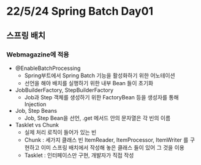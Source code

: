 # 22/5/24 Spring Batch Day01

## 스프링 배치

### Webmagazine에 적용

- @EnableBatchProcessing
  - Spring부트에서 Spring Batch 기능을 활성화하기 위한 어노테이션
  - 선언을 해야 배치를 실행하기 위한 내부 Bean 들이 초기화
- JobBuilderFactory, StepBuilderFactory
  - Job과 Step 객체를 생성하기 위한 FactoryBean 등을 생성자를 통해 Injection
- Job, Step Beans
  - Job, Step Bean을 선언, .get 메서드 안의 문자열은 각 빈의 이름
- Tasklet vs Chunk
  - 실제 처리 로직이 들어가 있는 빈
  - Chunk : 세가지 클래스 빈 ItemReader, ItemProcessor, ItemWriter 를 구현하고 이미 스프링 배치에서 작성해 놓은 클래스 들이 있어 그 것을 이용
  - Tasklet : 인터페이스만 구현, 개발자가 직접 작성
